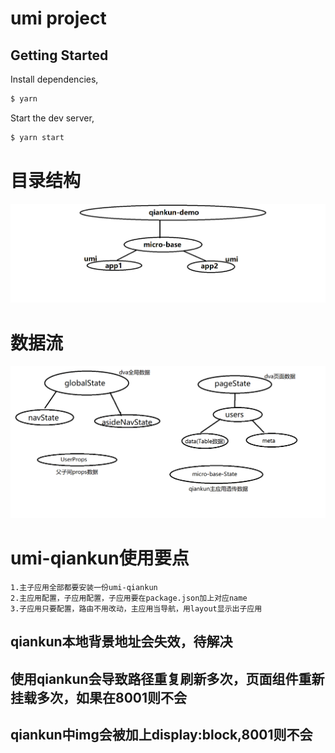 # umi project

## Getting Started

Install dependencies,

```bash
$ yarn
```

Start the dev server,

```bash
$ yarn start
```

# 目录结构
![image](./construction.png)
# 数据流
![image](./dataFlow.png)

# umi-qiankun使用要点
    1.主子应用全部都要安装一份umi-qiankun
    2.主应用配置，子应用配置，子应用要在package.json加上对应name
    3.子应用只要配置，路由不用改动，主应用当导航，用layout显示出子应用


## qiankun本地背景地址会失效，待解决
## 使用qiankun会导致路径重复刷新多次，页面组件重新挂载多次，如果在8001则不会
## qiankun中img会被加上display:block,8001则不会